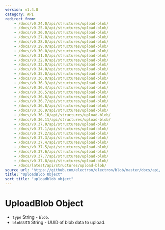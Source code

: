 ```yaml
---
version: v1.4.8
category: API
redirect_from:
    - /docs/v0.24.0/api/structures/upload-blob/
    - /docs/v0.25.0/api/structures/upload-blob/
    - /docs/v0.26.0/api/structures/upload-blob/
    - /docs/v0.27.0/api/structures/upload-blob/
    - /docs/v0.28.0/api/structures/upload-blob/
    - /docs/v0.29.0/api/structures/upload-blob/
    - /docs/v0.30.0/api/structures/upload-blob/
    - /docs/v0.31.0/api/structures/upload-blob/
    - /docs/v0.32.0/api/structures/upload-blob/
    - /docs/v0.33.0/api/structures/upload-blob/
    - /docs/v0.34.0/api/structures/upload-blob/
    - /docs/v0.35.0/api/structures/upload-blob/
    - /docs/v0.36.0/api/structures/upload-blob/
    - /docs/v0.36.3/api/structures/upload-blob/
    - /docs/v0.36.4/api/structures/upload-blob/
    - /docs/v0.36.5/api/structures/upload-blob/
    - /docs/v0.36.6/api/structures/upload-blob/
    - /docs/v0.36.7/api/structures/upload-blob/
    - /docs/v0.36.8/api/structures/upload-blob/
    - /docs/v0.36.9/api/structures/upload-blob/
    - /docs/v0.36.10/api/structures/upload-blob/
    - /docs/v0.36.11/api/structures/upload-blob/
    - /docs/v0.37.0/api/structures/upload-blob/
    - /docs/v0.37.1/api/structures/upload-blob/
    - /docs/v0.37.2/api/structures/upload-blob/
    - /docs/v0.37.3/api/structures/upload-blob/
    - /docs/v0.37.4/api/structures/upload-blob/
    - /docs/v0.37.5/api/structures/upload-blob/
    - /docs/v0.37.6/api/structures/upload-blob/
    - /docs/v0.37.7/api/structures/upload-blob/
    - /docs/v0.37.8/api/structures/upload-blob/
    - /docs/latest/api/structures/upload-blob/
source_url: 'https://github.com/electron/electron/blob/master/docs/api/structures/upload-blob.md'
title: "UploadBlob Object"
sort_title: "uploadblob object"
---
```


# UploadBlob Object

* `type` String - `blob`.
* `blobUUID` String - UUID of blob data to upload.
